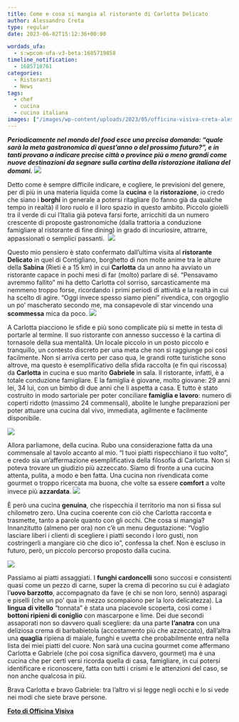 ```yaml
---
title: Come e cosa si mangia al ristorante di Carlotta Delicato
author: Alessandro Creta
type: regular
date: 2023-06-02T15:12:36+00:00

wordads_ufa:
  - s:wpcom-ufa-v3-beta:1685719858
timeline_notification:
  - 1685718761
categories:
  - Ristoranti
  - News
tags:
  - chef
  - cucina
  - cucina italiana
images: ["/images/wp-content/uploads/2023/05/officina-visiva-creta-alessandro-cookist-carlotta-delicato_contigliano_rieti_43.webp"]
---
```

_**Periodicamente nel mondo del food esce una precisa domanda: “quale sarà la meta gastronomica di quest’anno o del prossimo futuro?”, e in tanti provano a indicare precise città o province più o meno grandi come nuove destinazioni da segnare sulla cartina della ristorazione italiana del domani.**_ 
![](/images/wp-content/uploads/2023/05/officina-visiva-creta-alessandro-cookist-carlotta-delicato_contigliano_rieti_5.webp)
 

Detto come è sempre difficile indicare, e cogliere, le previsioni del genere, per di più in una materia liquida come la **cucina** e la **ristorazione**, io credo che siano i **borghi** in generale a potersi ritagliare (lo fanno già da qualche tempo in realtà) il loro ruolo e il loro spazio in questo ambito. Piccolo gioielli tra il verde di cui l’Italia già poteva farsi forte, arricchiti da un numero crescente di proposte gastronomiche (dalla trattoria a conduzione famigliare al ristorante di fine dining) in grado di incuriosire, attrarre, appassionati o semplici passanti. 
![](/images/wp-content/uploads/2023/05/officina-visiva-creta-alessandro-cookist-carlotta-delicato_contigliano_rieti_57.webp)
 

Questo mio pensiero è stato confermato dall’ultima visita al **ristorante Delicato** in quel di Contigliano, borghetto di non molte anime tra le alture della **Sabina** (Rieti è a 15 km) in cui **Carlotta** da un anno ha avviato un ristorante capace in pochi mesi di far (molto) parlare di sé. “Pensavamo avremmo fallito” mi ha detto Carlotta col sorriso, sarcasticamente ma nemmeno troppo forse, ricordando i primi periodi di attività e la realtà in cui ha scelto di agire. “Oggi invece spesso siamo pieni” rivendica, con orgoglio un po’ mascherato secondo me, ma consapevole di star vincendo una **scommessa** mica da poco. 
![](/images/wp-content/uploads/2023/05/officina-visiva-creta-alessandro-cookist-carlotta-delicato_contigliano_rieti_21.webp)
 

A Carlotta piacciono le sfide e più sono complicate più si mette in testa di portarle al termine. Il suo ristorante con annesso successo è la cartina di tornasole della sua mentalità. Un locale piccolo in un posto piccolo e tranquillo, un contesto discreto per una meta che non si raggiunge poi così facilmente. Non si arriva certo per caso qua, le grandi rotte turistiche sono altrove, ma questo è esemplificativo della sfida raccolta (e fin qui riscossa) da **Carlotta** in cucina e suo marito **Gabriele** in sala. Il ristorante, infatti, è a totale conduzione famigliare. E la famiglia è giovane, molto giovane: 29 anni lei, 34 lui, con un bimbo di due anni che li aspetta a casa. E tutto è stato costruito in modo sartoriale per poter conciliare **famiglia e lavoro**: numero di coperti ridotto (massimo 24 commensali), abolite le lunghe preparazioni per poter attuare una cucina dal vivo, immediata, agilmente e facilmente disponibile.

![](/images/wp-content/uploads/2023/05/officina-visiva-creta-alessandro-cookist-carlotta-delicato_contigliano_rieti_33.webp)
 

Allora parliamone, della cucina. Rubo una considerazione fatta da una commensale al tavolo accanto al mio. “I tuoi piatti rispecchiano il tuo volto”, e credo sia un’affermazione esemplificativa della filosofia di Carlotta. Non si poteva trovare un giudizio più azzeccato. Siamo di fronte a una cucina attenta, pulita, a modo e ben fatta. Una cucina non rivendicata come gourmet o troppo ricercata ma buona, che volte sa essere **comfort** a volte invece più **azzardata**. 
![](/images/wp-content/uploads/2023/05/officina-visiva-creta-alessandro-cookist-carlotta-delicato_contigliano_rieti_43.webp?w=1000)
 

È però una cucina **genuina**, che rispecchia il territorio ma non si fissa sul chilometro zero. Una cucina coerente con ciò che Carlotta racconta e trasmette, tanto a parole quanto con gli occhi. Che cosa si mangia? Innanzitutto (almeno per ora) non c&#8217;è un menu degustazione: &#8220;Voglio lasciare liberi i clienti di scegliere i piatti secondo i loro gusti, non costringerli a mangiare ciò che dico io&#8221;, confessa la chef. Non è escluso in futuro, però, un piccolo percorso proposto dalla cucina.

![](/images/wp-content/uploads/2023/05/officina-visiva-creta-alessandro-cookist-carlotta-delicato_contigliano_rieti_25.webp)
 

Passiamo ai piatti assaggiati. I **funghi cardoncelli** sono succosi e consistenti quasi come un pezzo di carne, super la crema di pecorino su cui è adagiato l’**uovo barzotto**, accompagnato da fave (e chi se non loro, sennò) asparagi e piselli (che un po’ qua in mezzo scompaiono per la loro delicatezza). La **lingua di vitello** “tonnata” è stata una piacevole scoperta, così come i **bottoni ripieni di coniglio** con mascarpone e lime. Dei due secondi assaporati non so davvero quali scegliere: da una parte **l’anatra** con una deliziosa crema di barbabietola (accostamento più che azzeccato), dall’altra una **quaglia** ripiena di maiale, funghi e uvetta che probabilmente entra nella lista dei miei piatti del cuore. Non sarà una cucina gourmet come affermano Carlotta e Gabriele (che poi cosa significa davvero, gourmet) ma è una cucina che per certi versi ricorda quella di casa, famigliare, in cui potersi identificare e riconoscere, fatta con tutti i crismi e le attenzioni del caso, se non anche qualcosa in più. 

Brava Carlotta e bravo Gabriele: tra l’altro vi si legge negli occhi e lo si vede nei modi che siete brave persone.

<a href="https://www.officinavisiva.it/" target="_blank" rel="noreferrer noopener"><strong>Foto di Officina Visiva</strong></a>